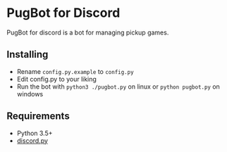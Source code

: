 # PugBot for Discord

PugBot for discord is a bot for managing pickup games.

## Installing

- Rename `config.py.example` to `config.py`
- Edit config.py to your liking
- Run the bot with `python3 ./pugbot.py` on linux or `python pugbot.py` on windows

## Requirements

- Python 3.5+
- [discord.py](https://github.com/Rapptz/discord.py)
